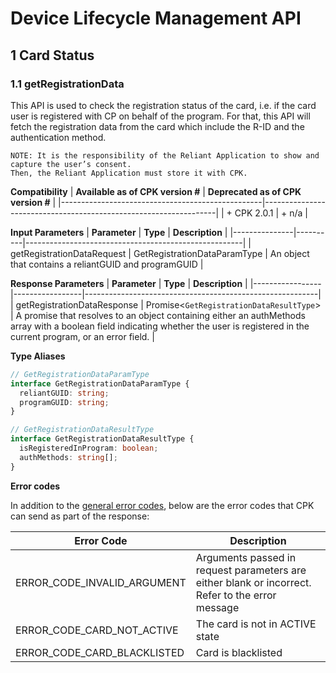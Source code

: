 # Device Lifecycle Management API

## 1 Card Status

### 1.1 getRegistrationData

This API is used to check the registration status of the card, i.e. if the card user is registered with CP on behalf of the program. For that, this API will fetch the registration data from the card which include the R-ID and the authentication method.

```
NOTE: It is the responsibility of the Reliant Application to show and capture the user’s consent.
Then, the Reliant Application must store it with CPK.
```

**Compatibility**
| **Available as of CPK version #** | **Deprecated as of CPK version #** |
|--------------------------------------------------|------------------------------------------------------------------|
| + CPK 2.0.1 | + n/a |

**Input Parameters**
| **Parameter** | **Type** | **Description** |
|---------------|----------|------------------------------------------------------|
| getRegistrationDataRequest | GetRegistrationDataParamType | An object that contains a reliantGUID and programGUID |

**Response Parameters**
| **Parameter** | **Type** | **Description** |
|-----------------|-----------------|----------------------------------------------------------|
| getRegistrationDataResponse | Promise<`GetRegistrationDataResultType`> | A promise that resolves to an object containing either an authMethods array with a boolean field indicating whether the user is registered in the current program, or an error field. |

**Type Aliases**

```ts
// GetRegistrationDataParamType
interface GetRegistrationDataParamType {
  reliantGUID: string;
  programGUID: string;
}

// GetRegistrationDataResultType
interface GetRegistrationDataResultType {
  isRegisteredInProgram: boolean;
  authMethods: string[];
}
```

**Error codes**

In addition to the [general error codes](https://developer.mastercard.com/cp-kernel-integration-api/documentation/reference-pages/code-and-formats/), below are the error codes that CPK can send as part of the response:

| **Error Code**                                | **Description**                                         |
| --------------------------------------------- | ------------------------------------------------------- |
| ERROR_CODE_INVALID_ARGUMENT	                | Arguments passed in request parameters are either blank or incorrect. Refer to the error message            |
| ERROR_CODE_CARD_NOT_ACTIVE	                | The card is not in ACTIVE state |
| ERROR_CODE_CARD_BLACKLISTED	                | Card is blacklisted |